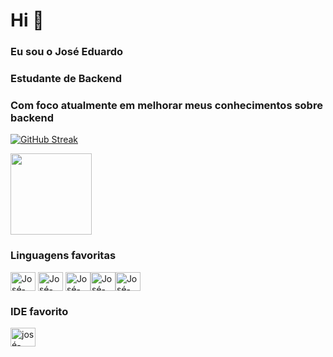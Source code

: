 
# Hi 👋
### Eu sou o José Eduardo

### Estudante de Backend

### Com foco atualmente em melhorar meus conhecimentos sobre backend


<div>
<a href= "https://github.com/Josees0">

<a href="https://git.io/streak-stats"><img src="https://streak-stats.demolab.com?user=Josees0&theme=github-dark-blue&border_radius=5&locale=pt_BR&mode=weekly" alt="GitHub Streak" /></a>

<img height="130em" src="https://github-readme-stats.vercel.app/api/top-langs/?username=Josees0&layout=compact&theme=github_dark"/>

</div>

### Linguagens favoritas
  
<img align="center" alt="José-html" height="30" width="40" src= "https://cdn.jsdelivr.net/gh/devicons/devicon@latest/icons/html5/html5-original.svg"/>
<img align="center" alt="José-html" height="30" width="40" src= "https://cdn.jsdelivr.net/gh/devicons/devicon@latest/icons/css3/css3-original.svg" />
<img align="center" alt="José-html" height="30" width="40" src= "https://cdn.jsdelivr.net/gh/devicons/devicon/icons/javascript/javascript-original.svg" /><img align="center" alt
="José-html"
 height="30" width="40"
 src= "https://devicon-website.vercel.app/api/python/original.svg" /><img align="center" alt
="José-html" height="30" width="40" src= "https://cdn.jsdelivr.net/gh/devicons/devicon@latest/icons/csharp/csharp-original.svg" />

  
### IDE favorito

<img align="center" alt="josé-hmtl" height="30" width="40" src="https://devicon-website.vercel.app/api/vscode/original.svg" />

